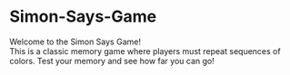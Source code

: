 # Simon-Says-Game
Welcome to the Simon Says Game! 
<br>
This is a classic memory game where players must repeat sequences of colors. Test your memory and see how far you can go!
